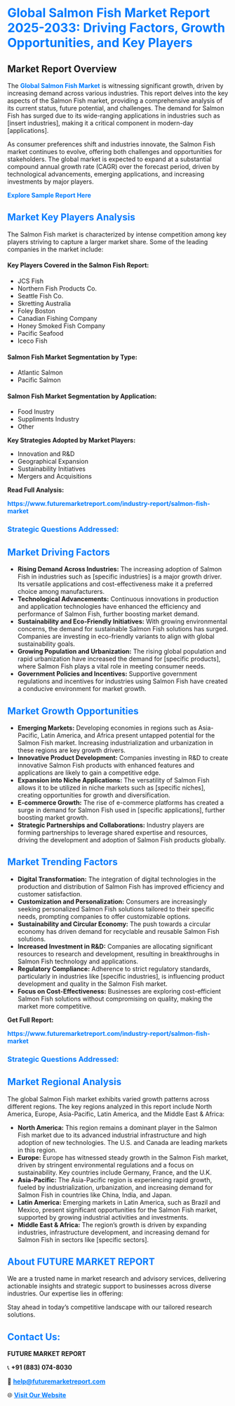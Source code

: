 <h1 style="color: #007BFF;">Global Salmon Fish Market Report 2025-2033: Driving Factors, Growth Opportunities, and Key Players</h1>

<section id="overview">
<h2>Market Report Overview</h2>
<p>The <a href="https://www.futuremarketreport.com/industry-report/salmon-fish-market" style="color: #007BFF; text-decoration: none;"><strong>Global Salmon Fish Market</strong></a> is witnessing significant growth, driven by increasing demand across various industries. This report delves into the key aspects of the Salmon Fish market, providing a comprehensive analysis of its current status, future potential, and challenges. The demand for Salmon Fish has surged due to its wide-ranging applications in industries such as [insert industries], making it a critical component in modern-day [applications].</p>
<p>As consumer preferences shift and industries innovate, the Salmon Fish market continues to evolve, offering both challenges and opportunities for stakeholders. The global market is expected to expand at a substantial compound annual growth rate (CAGR) over the forecast period, driven by technological advancements, emerging applications, and increasing investments by major players.</p>
</section>

<section id="overview">
<p><a href="https://www.futuremarketreport.com/request-sample/reportId=89149" style="color: #007BFF; text-decoration: none;"><strong>Explore Sample Report Here</strong></a></p>
</section>

<section id="key-players">
<h2 style="color: #007BFF;">Market Key Players Analysis</h2>
<p>The Salmon Fish market is characterized by intense competition among key players striving to capture a larger market share. Some of the leading companies in the market include:</p>
<h4>Key Players Covered in the Salmon Fish Report:</h4>
<ul><li>JCS Fish</li><li>Northern Fish Products Co.</li><li>Seattle Fish Co.</li><li>Skretting Australia</li><li>Foley Boston</li><li>Canadian Fishing Company</li><li>Honey Smoked Fish Company</li><li>Pacific Seafood</li><li>Iceco Fish</li></ul>
<h4>Salmon Fish Market Segmentation by Type:</h4>
<ul><li>Atlantic Salmon</li><li>Pacific Salmon</li></ul>

<h4>Salmon Fish Market Segmentation by Application:</h4>
<ul><li>Food Inustry</li><li>Suppliments Industry</li><li>Other</li></ul>
<p><strong>Key Strategies Adopted by Market Players:</strong></p>
<ul>
<li>Innovation and R&D</li>
<li>Geographical Expansion</li>
<li>Sustainability Initiatives</li>
<li>Mergers and Acquisitions</li>
</ul>
</section>

<section>
<p><strong>Read Full Analysis: </strong></p><a href="https://www.futuremarketreport.com/industry-report/salmon-fish-market" style="color: #007BFF; text-decoration: none;"><strong>https://www.futuremarketreport.com/industry-report/salmon-fish-market</strong></a>
<h3 style="color: #007BFF;">Strategic Questions Addressed:</h3>
</section>

<section id="driving-factors">
<h2 style="color: #007BFF;">Market Driving Factors</h2>
<ul>
<li><strong>Rising Demand Across Industries:</strong> The increasing adoption of Salmon Fish in industries such as [specific industries] is a major growth driver. Its versatile applications and cost-effectiveness make it a preferred choice among manufacturers.</li>
<li><strong>Technological Advancements:</strong> Continuous innovations in production and application technologies have enhanced the efficiency and performance of Salmon Fish, further boosting market demand.</li>
<li><strong>Sustainability and Eco-Friendly Initiatives:</strong> With growing environmental concerns, the demand for sustainable Salmon Fish solutions has surged. Companies are investing in eco-friendly variants to align with global sustainability goals.</li>
<li><strong>Growing Population and Urbanization:</strong> The rising global population and rapid urbanization have increased the demand for [specific products], where Salmon Fish plays a vital role in meeting consumer needs.</li>
<li><strong>Government Policies and Incentives:</strong> Supportive government regulations and incentives for industries using Salmon Fish have created a conducive environment for market growth.</li>
</ul>
</section>

<section id="growth-opportunities">
<h2 style="color: #007BFF;">Market Growth Opportunities</h2>
<ul>
<li><strong>Emerging Markets:</strong> Developing economies in regions such as Asia-Pacific, Latin America, and Africa present untapped potential for the Salmon Fish market. Increasing industrialization and urbanization in these regions are key growth drivers.</li>
<li><strong>Innovative Product Development:</strong> Companies investing in R&D to create innovative Salmon Fish products with enhanced features and applications are likely to gain a competitive edge.</li>
<li><strong>Expansion into Niche Applications:</strong> The versatility of Salmon Fish allows it to be utilized in niche markets such as [specific niches], creating opportunities for growth and diversification.</li>
<li><strong>E-commerce Growth:</strong> The rise of e-commerce platforms has created a surge in demand for Salmon Fish used in [specific applications], further boosting market growth.</li>
<li><strong>Strategic Partnerships and Collaborations:</strong> Industry players are forming partnerships to leverage shared expertise and resources, driving the development and adoption of Salmon Fish products globally.</li>
</ul>
</section>

<section id="trending-factors">
<h2 style="color: #007BFF;">Market Trending Factors</h2>
<ul>
<li><strong>Digital Transformation:</strong> The integration of digital technologies in the production and distribution of Salmon Fish has improved efficiency and customer satisfaction.</li>
<li><strong>Customization and Personalization:</strong> Consumers are increasingly seeking personalized Salmon Fish solutions tailored to their specific needs, prompting companies to offer customizable options.</li>
<li><strong>Sustainability and Circular Economy:</strong> The push towards a circular economy has driven demand for recyclable and reusable Salmon Fish solutions.</li>
<li><strong>Increased Investment in R&D:</strong> Companies are allocating significant resources to research and development, resulting in breakthroughs in Salmon Fish technology and applications.</li>
<li><strong>Regulatory Compliance:</strong> Adherence to strict regulatory standards, particularly in industries like [specific industries], is influencing product development and quality in the Salmon Fish market.</li>
<li><strong>Focus on Cost-Effectiveness:</strong> Businesses are exploring cost-efficient Salmon Fish solutions without compromising on quality, making the market more competitive.</li>
</ul>
</section>

<section>
<p><strong>Get Full Report: </strong></p><a href="https://www.futuremarketreport.com/industry-report/salmon-fish-market" style="color: #007BFF; text-decoration: none;"><strong>https://www.futuremarketreport.com/industry-report/salmon-fish-market</strong></a>
<h3 style="color: #007BFF;">Strategic Questions Addressed:</h3>
</section>


<section id="regional-analysis">
<h2 style="color: #007BFF;">Market Regional Analysis</h2>
<p>The global Salmon Fish market exhibits varied growth patterns across different regions. The key regions analyzed in this report include North America, Europe, Asia-Pacific, Latin America, and the Middle East & Africa:</p>
<ul>
<li><strong>North America:</strong> This region remains a dominant player in the Salmon Fish market due to its advanced industrial infrastructure and high adoption of new technologies. The U.S. and Canada are leading markets in this region.</li>
<li><strong>Europe:</strong> Europe has witnessed steady growth in the Salmon Fish market, driven by stringent environmental regulations and a focus on sustainability. Key countries include Germany, France, and the U.K.</li>
<li><strong>Asia-Pacific:</strong> The Asia-Pacific region is experiencing rapid growth, fueled by industrialization, urbanization, and increasing demand for Salmon Fish in countries like China, India, and Japan.</li>
<li><strong>Latin America:</strong> Emerging markets in Latin America, such as Brazil and Mexico, present significant opportunities for the Salmon Fish market, supported by growing industrial activities and investments.</li>
<li><strong>Middle East & Africa:</strong> The region’s growth is driven by expanding industries, infrastructure development, and increasing demand for Salmon Fish in sectors like [specific sectors].</li>
</ul>
</section>

<footer>
<h2 style="color: #007BFF;">About FUTURE MARKET REPORT</h2>
<p>We are a trusted name in market research and advisory services, delivering actionable insights and strategic support to businesses across diverse industries. Our expertise lies in offering:</p>

<p>Stay ahead in today’s competitive landscape with our tailored research solutions.</p>

<h2 style="color: #007BFF;">Contact Us:</h2>
<p><strong>FUTURE MARKET REPORT</strong></p>
<p>📞 <strong>+91 (883) 074-8030</strong></p>
<p>📧 <strong><a href="mailto:help@futuremarketreport.com" style="color: #007BFF;">help@futuremarketreport.com</a></strong></p>
<p>🌐 <strong><a href="https://www.futuremarketreport.com/" style="color: #007BFF;">Visit Our Website</a></strong></p>
</footer>